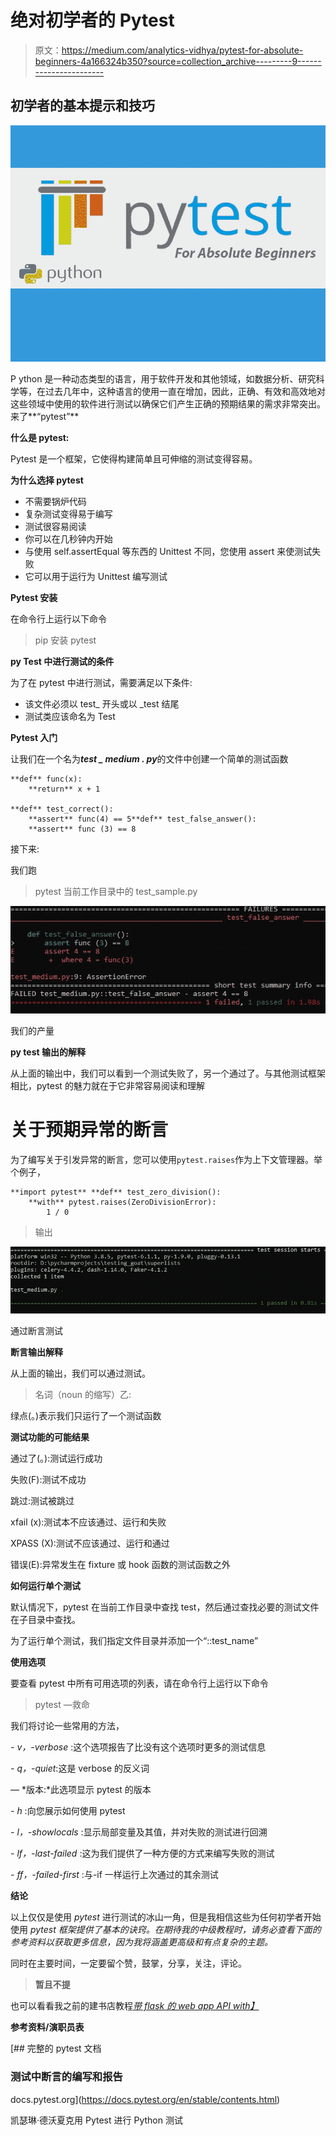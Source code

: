 # 绝对初学者的 Pytest

> 原文：<https://medium.com/analytics-vidhya/pytest-for-absolute-beginners-4a166324b350?source=collection_archive---------9----------------------->

## 初学者的基本提示和技巧

![](img/3ceddbb4d2462c710694f9fa5d776ac8.png)

P ython 是一种动态类型的语言，用于软件开发和其他领域，如数据分析、研究科学等，在过去几年中，这种语言的使用一直在增加，因此，正确、有效和高效地对这些领域中使用的软件进行测试以确保它们产生正确的预期结果的需求非常突出。来了**“pytest”**

**什么是 pytest:**

Pytest 是一个框架，它使得构建简单且可伸缩的测试变得容易。

**为什么选择 pytest**

*   不需要锅炉代码
*   复杂测试变得易于编写
*   测试很容易阅读
*   你可以在几秒钟内开始
*   与使用 self.assertEqual 等东西的 Unittest 不同，您使用 assert 来使测试失败
*   它可以用于运行为 Unittest 编写测试

**Pytest 安装**

在命令行上运行以下命令

> pip 安装 pytest

**py Test 中进行测试的条件**

为了在 pytest 中进行测试，需要满足以下条件:

*   该文件必须以 test_ <something>开头或以 <something>_test 结尾</something></something>
*   测试类应该命名为 Test<something></something>

**Pytest 入门**

让我们在一个名为***test _ medium . py***的文件中创建一个简单的测试函数

```
**def** func(x):
    **return** x + 1

**def** test_correct():
    **assert** func(4) == 5**def** test_false_answer():
    **assert** func (3) == 8
```

接下来:

我们跑

> pytest 当前工作目录中的 test_sample.py

![](img/5365b833b576ddffeede46d9a3830d56.png)

我们的产量

**py test 输出的解释**

从上面的输出中，我们可以看到一个测试失败了，另一个通过了。与其他测试框架相比，pytest 的魅力就在于它非常容易阅读和理解

# 关于预期异常的断言

为了编写关于引发异常的断言，您可以使用`pytest.raises`作为上下文管理器。举个例子，

```
**import pytest** **def** test_zero_division():
    **with** pytest.raises(ZeroDivisionError):
        1 / 0
```

> 输出

![](img/86cb0392dfdd97f2c391e6d6104e0126.png)

通过断言测试

**断言输出解释**

从上面的输出，我们可以通过测试。

> 名词（noun 的缩写）乙:

绿点(。)表示我们只运行了一个测试函数

**测试功能的可能结果**

通过了(。):测试运行成功

失败(F):测试不成功

跳过:测试被跳过

xfail (x):测试本不应该通过、运行和失败

XPASS (X):测试不应该通过、运行和通过

错误(E):异常发生在 fixture 或 hook 函数的测试函数之外

**如何运行单个测试**

默认情况下，pytest 在当前工作目录中查找 test，然后通过查找必要的测试文件在子目录中查找。

为了运行单个测试，我们指定文件目录并添加一个“::test_name”

**使用选项**

要查看 pytest 中所有可用选项的列表，请在命令行上运行以下命令

> pytest —救命

我们将讨论一些常用的方法，

*- v，-verbose* :这个选项报告了比没有这个选项时更多的测试信息

*- q，-quiet*:这是 verbose 的反义词

— *版本:*此选项显示 pytest 的版本

*- h* :向您展示如何使用 pytest

*- l，-showlocals* :显示局部变量及其值，并对失败的测试进行回溯

*- lf，-last-failed* :这为我们提供了一种方便的方式来编写失败的测试

*- ff，-failed-first* :与-if 一样运行上次通过的其余测试

**结论**

以上仅仅是使用 *pytest* 进行测试的冰山一角，但是我相信这些为任何初学者开始使用 *pytest 框架提供了基本的诀窍。*在期待我的中级教程时，请务必查看下面的参考资料以获取更多信息，因为我将涵盖更高级和有点复杂的主题*。*

同时在主要时间，一定要留个赞，鼓掌，分享，关注，评论。

> **暂且不提**

也可以看看我之前的建书店教程[*带 flask 的 web app API with】*](/@ntsendifor/build-a-bookstore-web-app-api-with-python-flask-70db13f1ed9a)

**参考资料/演职员表**

 [## 完整的 pytest 文档

### 测试中断言的编写和报告

docs.pytest.org](https://docs.pytest.org/en/stable/contents.html) 

凯瑟琳·德沃夏克用 Pytest 进行 Python 测试
